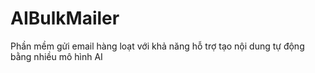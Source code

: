 # AIBulkMailer
Phần mềm gửi email hàng loạt với khả năng hỗ trợ tạo nội dung tự động bằng nhiều mô hình AI
